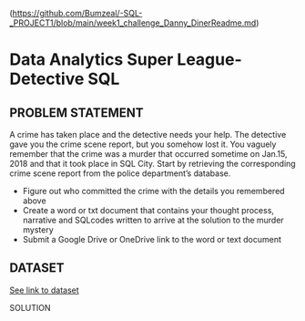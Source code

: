 (https://github.com/Bumzeal/-SQL-_PROJECT1/blob/main/week1_challenge_Danny_DinerReadme.md)
# Data Analytics Super League- Detective SQL

## PROBLEM STATEMENT
A crime has taken place and the detective needs your help. The detective gave you the crime scene report, but you somehow lost it. You vaguely remember that the crime was a murder that occurred sometime on Jan.15, 2018 and that it took place in SQL City. Start by retrieving the corresponding crime scene report from the police department’s database.

* Figure out who committed the crime with the details you remembered above
* Create a word or txt document that contains your thought process, narrative and SQLcodes written to arrive at the solution to the murder mystery
* Submit a Google Drive or OneDrive link to the word or text document

## DATASET
[See link to dataset](
https://drive.google.com/drive/folders/1SLlSSzIqhu9m4p8HmoJYjn5X_GTYdDsf?usp=share_link)


SOLUTION
